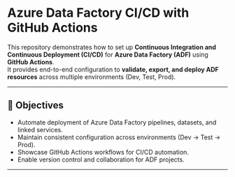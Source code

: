 # Azure Data Factory CI/CD with GitHub Actions

This repository demonstrates how to set up **Continuous Integration and Continuous Deployment (CI/CD)** for **Azure Data Factory (ADF)** using **GitHub Actions**.  
It provides end-to-end configuration to **validate, export, and deploy ADF resources** across multiple environments (Dev, Test, Prod).

---

## 📌 Objectives
- Automate deployment of Azure Data Factory pipelines, datasets, and linked services.
- Maintain consistent configuration across environments (Dev → Test → Prod).
- Showcase GitHub Actions workflows for CI/CD automation.
- Enable version control and collaboration for ADF projects.

---
